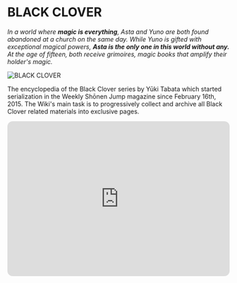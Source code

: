 # **BLACK CLOVER**
*In a world where **magic is everything**, Asta and Yuno are both found abandoned at a church on the same day. While Yuno is gifted with exceptional magical powers, **Asta is the only one in this world without any.** At the age of fifteen, both receive grimoires, magic books that amplify their holder's magic.*

![BLACK CLOVER](https://static.wikia.nocookie.net/dubbing9585/images/f/f5/Black_Clover.jpg) 

The encyclopedia of the Black Clover series by Yūki Tabata which started serialization in the Weekly Shōnen Jump magazine since February 16th, 2015. The Wiki's main task is to progressively collect and archive all Black Clover related materials into exclusive pages.


<iframe style="border-radius:12px" src="https://open.spotify.com/embed/playlist/4VxnHLTHyQsHjk9QAlLsmg?utm_source=generator" width="100%" height="352" frameBorder="0" allowfullscreen="" allow="autoplay; clipboard-write; encrypted-media; fullscreen; picture-in-picture" loading="lazy"></iframe>
